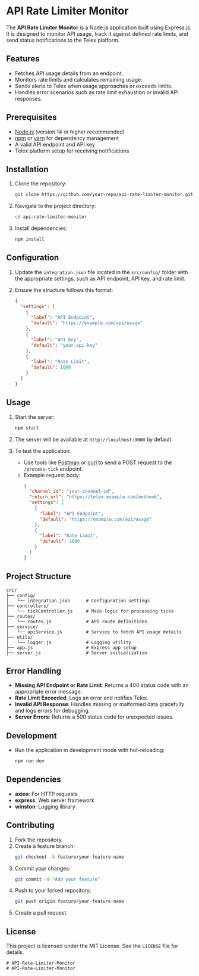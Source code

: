 

# API Rate Limiter Monitor

The **API Rate Limiter Monitor** is a Node.js application built using Express.js. It is designed to monitor API usage, track it against defined rate limits, and send status notifications to the Telex platform.


## Features

- Fetches API usage details from an endpoint.
- Monitors rate limits and calculates remaining usage.
- Sends alerts to Telex when usage approaches or exceeds limits.
- Handles error scenarios such as rate limit exhaustion or invalid API responses.


## Prerequisites

- [Node.js](https://nodejs.org/) (version 14 or higher recommended)
- [npm](https://www.npmjs.com/) or [yarn](https://yarnpkg.com/) for dependency management
- A valid API endpoint and API key
- Telex platform setup for receiving notifications


## Installation

1. Clone the repository:
   ```bash
   git clone https://github.com/your-repo/api-rate-limiter-monitor.git
   ```

2. Navigate to the project directory:
   ```bash
   cd api-rate-limiter-monitor
   ```

3. Install dependencies:
   ```bash
   npm install
   ```


## Configuration

1. Update the `integration.json` file located in the `src/config/` folder with the appropriate settings, such as API endpoint, API key, and rate limit.

2. Ensure the structure follows this format:
   ```json
   {
     "settings": [
       {
         "label": "API Endpoint",
         "default": "https://example.com/api/usage"
       },
       {
         "label": "API Key",
         "default": "your-api-key"
       },
       {
         "label": "Rate Limit",
         "default": 1000
       }
     ]
   }
   ```


## Usage

1. Start the server:
   ```bash
   npm start
   ```

2. The server will be available at `http://localhost:3000` by default.

3. To test the application:
   - Use tools like [Postman](https://www.postman.com/) or [curl](https://curl.se/) to send a POST request to the `/process-tick` endpoint.
   - Example request body:
     ```json
     {
       "channel_id": "your-channel-id",
       "return_url": "https://telex.example.com/webhook",
       "settings": [
         {
           "label": "API Endpoint",
           "default": "https://example.com/api/usage"
         },
         {
           "label": "Rate Limit",
           "default": 1000
         }
       ]
     }
     ```


## Project Structure

```
src/
├── config/
│   └── integration.json      # Configuration settings
├── controllers/
│   └── tickController.js     # Main logic for processing ticks
├── routes/
│   └── routes.js             # API route definitions
├── service/
│   └── apiService.js         # Service to fetch API usage details
├── utils/
│   └── logger.js             # Logging utility
├── app.js                    # Express app setup
├── server.js                 # Server initialization
```


## Error Handling

- **Missing API Endpoint or Rate Limit**: Returns a 400 status code with an appropriate error message.
- **Rate Limit Exceeded**: Logs an error and notifies Telex.
- **Invalid API Response**: Handles missing or malformed data gracefully and logs errors for debugging.
- **Server Errors**: Returns a 500 status code for unexpected issues.


## Development

- Run the application in development mode with hot-reloading:
  ```bash
  npm run dev
  ```


## Dependencies

- **axios**: For HTTP requests
- **express**: Web server framework
- **winston**: Logging library


## Contributing

1. Fork the repository.
2. Create a feature branch:
   ```bash
   git checkout -b feature/your-feature-name
   ```
3. Commit your changes:
   ```bash
   git commit -m "Add your feature"
   ```
4. Push to your forked repository:
   ```bash
   git push origin feature/your-feature-name
   ```
5. Create a pull request.


## License

This project is licensed under the MIT License. See the `LICENSE` file for details.

```
# API-Rate-Limiter-Monitor
# API-Rate-Limiter-Monitor
